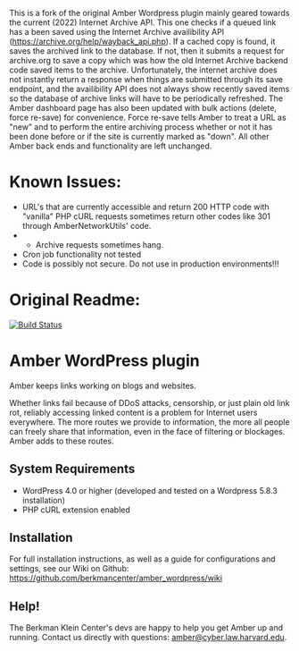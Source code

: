 This is a fork of the original Amber Wordpress plugin mainly geared towards the current (2022) Internet Archive API.  This one checks if a queued link has a been saved using the Internet Archive availibility API (https://archive.org/help/wayback_api.php).  If a cached copy is found, it saves the archived link to the database. If not, then it submits a request for archive.org to save a copy which was how the old Internet Archive backend code saved items to the archive.  Unfortunately, the internet archive does not instantly return a response when things are submitted through its save endpoint, and the availibility API does not always show recently saved items so the database of archive links will have to be periodically refreshed.  The Amber dashboard page has also been updated with bulk actions (delete, force re-save) for convenience.  Force re-save tells Amber to treat a URL as "new" and to perform the entire archiving process whether or not it has been done before or if the site is currently marked as "down".
All other Amber back ends and functionality are left unchanged.  

Known Issues:
=================
* URL's that are currently accessible and return 200 HTTP code with "vanilla" PHP cURL requests sometimes return other codes like 301 through AmberNetworkUtils' code. 
* * Archive requests sometimes hang.
* Cron job functionality not tested
* Code is possibly not secure.  Do not use in production environments!!!

# Original Readme: #
[![Build Status](https://travis-ci.org/berkmancenter/amber_wordpress.png?branch=wordpress)](https://travis-ci.org/berkmancenter/amber_wordpress)

Amber WordPress plugin
=================


Amber keeps links working on blogs and websites.

Whether links fail because of DDoS attacks, censorship, or just plain old link rot, reliably accessing linked content is a problem for Internet users everywhere. The more routes we provide to information, the more all people can freely share that information, even in the face of filtering or blockages. Amber adds to these routes.

## System Requirements ##

* WordPress 4.0 or higher (developed and tested on a Wordpress 5.8.3 installation)
* PHP cURL extension enabled

## Installation ##

For full installation instructions, as well as a guide for configurations and settings, see our Wiki on Github: https://github.com/berkmancenter/amber_wordpress/wiki

## Help! ##
The Berkman Klein Center's devs are happy to help you get Amber up and running. Contact us directly with questions: amber@cyber.law.harvard.edu.
